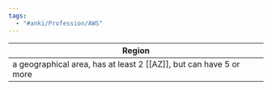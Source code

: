 ```yaml
---
tags:
  - "#anki/Profession/AWS"
---
```


| Region                                                             |
| ------------------------------------------------------------------ |
| a geographical area, has at least 2 [[AZ]], but can have 5 or more |
<!--ANKI_NOTE_ID:1753045272775-->
